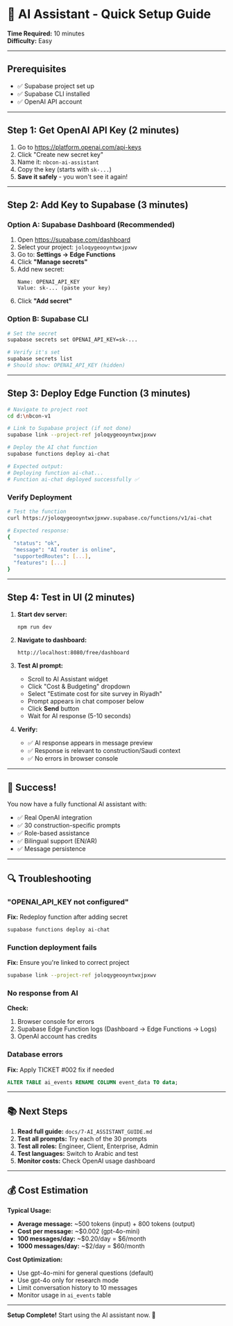 # 🚀 AI Assistant - Quick Setup Guide

**Time Required:** 10 minutes  
**Difficulty:** Easy

---

## Prerequisites

- ✅ Supabase project set up
- ✅ Supabase CLI installed
- ✅ OpenAI API account

---

## Step 1: Get OpenAI API Key (2 minutes)

1. Go to https://platform.openai.com/api-keys
2. Click "Create new secret key"
3. Name it: `nbcon-ai-assistant`
4. Copy the key (starts with `sk-...`)
5. **Save it safely** - you won't see it again!

---

## Step 2: Add Key to Supabase (3 minutes)

### Option A: Supabase Dashboard (Recommended)

1. Open https://supabase.com/dashboard
2. Select your project: `joloqygeooyntwxjpxwv`
3. Go to: **Settings → Edge Functions**
4. Click **"Manage secrets"**
5. Add new secret:
   ```
   Name: OPENAI_API_KEY
   Value: sk-... (paste your key)
   ```
6. Click **"Add secret"**

### Option B: Supabase CLI

```bash
# Set the secret
supabase secrets set OPENAI_API_KEY=sk-...

# Verify it's set
supabase secrets list
# Should show: OPENAI_API_KEY (hidden)
```

---

## Step 3: Deploy Edge Function (3 minutes)

```bash
# Navigate to project root
cd d:\nbcon-v1

# Link to Supabase project (if not done)
supabase link --project-ref joloqygeooyntwxjpxwv

# Deploy the AI chat function
supabase functions deploy ai-chat

# Expected output:
# Deploying function ai-chat...
# Function ai-chat deployed successfully ✅
```

### Verify Deployment

```bash
# Test the function
curl https://joloqygeooyntwxjpxwv.supabase.co/functions/v1/ai-chat

# Expected response:
{
  "status": "ok",
  "message": "AI router is online",
  "supportedRoutes": [...],
  "features": [...]
}
```

---

## Step 4: Test in UI (2 minutes)

1. **Start dev server:**
   ```bash
   npm run dev
   ```

2. **Navigate to dashboard:**
   ```
   http://localhost:8080/free/dashboard
   ```

3. **Test AI prompt:**
   - Scroll to AI Assistant widget
   - Click "Cost & Budgeting" dropdown
   - Select "Estimate cost for site survey in Riyadh"
   - Prompt appears in chat composer below
   - Click **Send** button
   - Wait for AI response (5-10 seconds)

4. **Verify:**
   - ✅ AI response appears in message preview
   - ✅ Response is relevant to construction/Saudi context
   - ✅ No errors in browser console

---

## 🎉 Success!

You now have a fully functional AI assistant with:
- ✅ Real OpenAI integration
- ✅ 30 construction-specific prompts
- ✅ Role-based assistance
- ✅ Bilingual support (EN/AR)
- ✅ Message persistence

---

## 🔍 Troubleshooting

### "OPENAI_API_KEY not configured"

**Fix:** Redeploy function after adding secret
```bash
supabase functions deploy ai-chat
```

### Function deployment fails

**Fix:** Ensure you're linked to correct project
```bash
supabase link --project-ref joloqygeooyntwxjpxwv
```

### No response from AI

**Check:**
1. Browser console for errors
2. Supabase Edge Function logs (Dashboard → Edge Functions → Logs)
3. OpenAI account has credits

### Database errors

**Fix:** Apply TICKET #002 fix if needed
```sql
ALTER TABLE ai_events RENAME COLUMN event_data TO data;
```

---

## 📚 Next Steps

1. **Read full guide:** `docs/7-AI_ASSISTANT_GUIDE.md`
2. **Test all prompts:** Try each of the 30 prompts
3. **Test all roles:** Engineer, Client, Enterprise, Admin
4. **Test languages:** Switch to Arabic and test
5. **Monitor costs:** Check OpenAI usage dashboard

---

## 💰 Cost Estimation

**Typical Usage:**
- **Average message:** ~500 tokens (input) + 800 tokens (output)
- **Cost per message:** ~$0.002 (gpt-4o-mini)
- **100 messages/day:** ~$0.20/day = $6/month
- **1000 messages/day:** ~$2/day = $60/month

**Cost Optimization:**
- Use gpt-4o-mini for general questions (default)
- Use gpt-4o only for research mode
- Limit conversation history to 10 messages
- Monitor usage in `ai_events` table

---

**Setup Complete!** Start using the AI assistant now. 🚀

